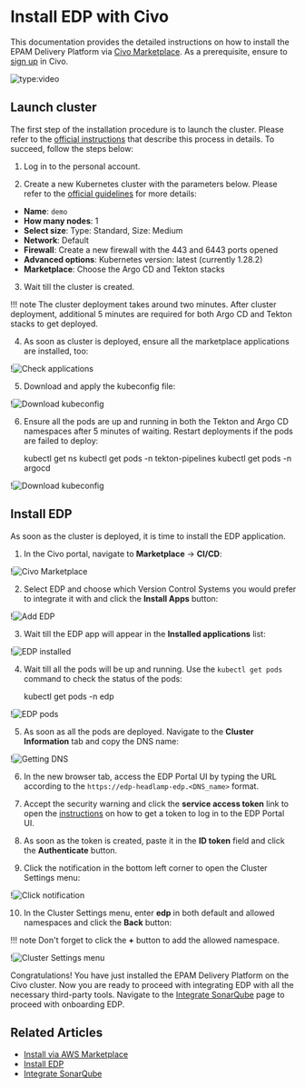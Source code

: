 # Install EDP with Civo

This documentation provides the detailed instructions on how to install the EPAM Delivery Platform via [Civo Marketplace](https://www.civo.com/marketplace/edp). As a prerequisite, ensure to [sign up](https://dashboard.civo.com/signup) in Civo.

![type:video](https://www.youtube.com/embed/QjZoPnIKDtA)

## Launch cluster

The first step of the installation procedure is to launch the cluster. Please refer to the [official instructions](https://www.civo.com/docs/kubernetes/create-a-cluster) that describe this process in details. To succeed, follow the steps below:

1. Log in to the personal account.

2. Create a new Kubernetes cluster with the parameters below. Please refer to the [official guidelines](https://www.civo.com/docs/kubernetes/create-a-cluster) for more details:

  * **Name**: `demo`
  * **How many nodes**: 1
  * **Select size**: Type: Standard, Size: Medium
  * **Network**: Default
  * **Firewall**: Create a new firewall with the 443 and 6443 ports opened
  * **Advanced options**: Kubernetes version: latest (currently 1.28.2)
  * **Marketplace**: Choose the Argo CD and Tekton stacks

3. Wait till the cluster is created.

  !!! note
      The cluster deployment takes around two minutes. After cluster deployment, additional 5 minutes are required for both Argo CD and Tekton stacks to get deployed.

4. As soon as cluster is deployed, ensure all the marketplace applications are installed, too:

  !![Check applications](../assets/operator-guide/civo-installed-applications.png "Check applications")

5. Download and apply the kubeconfig file:

  !![Download kubeconfig](../assets/operator-guide/download-kubeconfig.png "Download kubeconfig")

6. Ensure all the pods are up and running in both the Tekton and Argo CD namespaces after 5 minutes of waiting. Restart deployments if the pods are failed to deploy:

      kubectl get ns
      kubectl get pods -n tekton-pipelines
      kubectl get pods -n argocd

  !![Download kubeconfig](../assets/operator-guide/check-ns-and-pods.png "Download kubeconfig")

## Install EDP

As soon as the cluster is deployed, it is time to install the EDP application.

1. In the Civo portal, navigate to **Marketplace** -> **CI/CD**:

  !![Civo Marketplace](../assets/operator-guide/civo-marketplace.png "Civo Marketplace")

2. Select EDP and choose which Version Control Systems you would prefer to integrate it with and click the **Install Apps** button:

  !![Add EDP](../assets/operator-guide/civo-add-edp.png "Add EDP")

3. Wait till the EDP app will appear in the **Installed applications** list:

  !![EDP installed](../assets/operator-guide/civo-edp-installed.png "EDP installed")

4. Wait till all the pods will be up and running. Use the `kubectl get pods` command to check the status of the pods:

      kubectl get pods -n edp

  !![EDP pods](../assets/operator-guide/civo-check-edp-ns.png "EDP pods")

5. As soon as all the pods are deployed. Navigate to the **Cluster Information** tab and copy the DNS name:

  !![Getting DNS](../assets/operator-guide/civo-get-dns.png "Getting DNS")

6. In the new browser tab, access the EDP Portal UI by typing the URL according to the `https://edp-headlamp-edp.<DNS_name>` format.

7. Accept the security warning and click the **service access token** link to open the [instructions](https://headlamp.dev/docs/latest/installation/#create-a-service-account-token) on how to get a token to log in to the EDP Portal UI.

8. As soon as the token is created, paste it in the **ID token** field and click the **Authenticate** button.

9. Click the notification in the bottom left corner to open the Cluster Settings menu:

  !![Click notification](../assets/operator-guide/civo-cluster-settings.png "Click notification")

10. In the Cluster Settings menu, enter **edp** in both default and allowed namespaces and click the **Back** button:

  !!! note
      Don't forget to click the **+** button to add the allowed namespace.

  !![Cluster Settings menu](../assets/operator-guide/civo-edp-portal-cluster-settings-menu.png "Cluster Settings menu")

Congratulations! You have just installed the EPAM Delivery Platform on the Civo cluster. Now you are ready to proceed with integrating EDP with all the necessary third-party tools. Navigate to the [Integrate SonarQube](../quick-start/integrate-sonarcloud.md) page to proceed with onboarding EDP.

## Related Articles

* [Install via AWS Marketplace](aws-marketplace-install.md)
* [Install EDP](install-edp.md)
* [Integrate SonarQube](../quick-start/integrate-sonarcloud.md)
